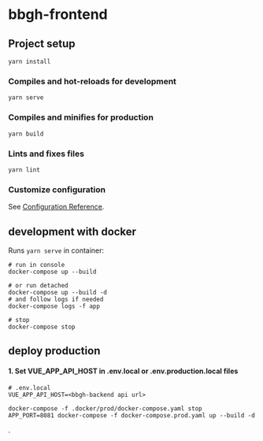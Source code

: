 # bbgh-frontend

## Project setup
```
yarn install
```

### Compiles and hot-reloads for development
```
yarn serve
```

### Compiles and minifies for production
```
yarn build
```

### Lints and fixes files
```
yarn lint
```

### Customize configuration
See [Configuration Reference](https://cli.vuejs.org/config/).

## development with docker

Runs `yarn serve` in container:
```
# run in console
docker-compose up --build

# or run detached
docker-compose up --build -d
# and follow logs if needed
docker-compose logs -f app

# stop
docker-compose stop
```

## deploy production

#### 1. Set VUE_APP_API_HOST in .env.local or .env.production.local files
```env
# .env.local
VUE_APP_API_HOST=<bbgh-backend api url>
```

```
docker-compose -f .docker/prod/docker-compose.yaml stop
APP_PORT=8081 docker-compose -f docker-compose.prod.yaml up --build -d
```
.
